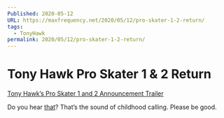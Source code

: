 ```yaml
---
Published: 2020-05-12
URL: https://maxfrequency.net/2020/05/12/pro-skater-1-2-return/
tags:
  - TonyHawk
permalink: 2020/05/12/pro-skater-1-2-return/
---
```

# Tony Hawk Pro Skater 1 & 2 Return

[Tony Hawk’s Pro Skater 1 and 2 Announcement Trailer](https://youtu.be/glpwk-DmiuQ)

Do you hear [that](https://www.youtube.com/watch?v=h0rSYEoBMYM)? That’s the sound of childhood calling. Please be good.